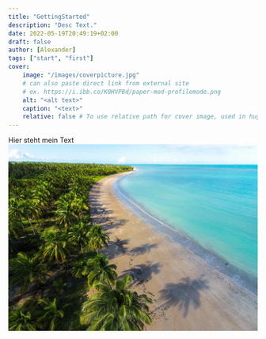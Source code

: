 ```yaml
---
title: "GettingStarted"
description: "Desc Text."
date: 2022-05-19T20:49:19+02:00
draft: false
author: [Alexander]
tags: ["start", "first"]
cover:
    image: "/images/coverpicture.jpg"
    # can also paste direct link from external site
    # ex. https://i.ibb.co/K0HVPBd/paper-mod-profilemode.png
    alt: "<alt text>"
    caption: "<text>"
    relative: false # To use relative path for cover image, used in hugo Page-bundles
---
```


Hier steht mein Text
![Test](/posts/started/images/test.jpeg)
